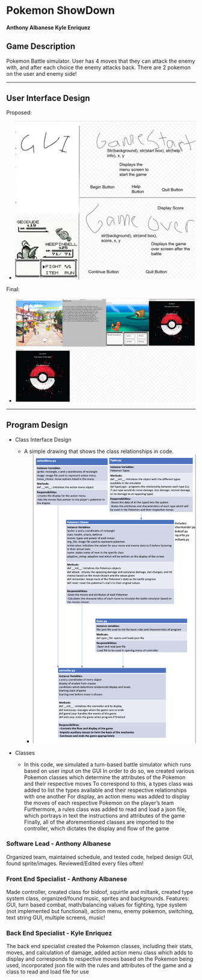 
# Pokemon ShowDown

#### Anthony Albanese Kyle Enriquez 

## Game Description
Pokemon Battle simulator.
User has 4 moves that they can attack the enemy with, and after each choice the enemy attacks back.
There are 2 pokemon on the user and enemy side!
***    

## User Interface Design
Proposed:
* ![sketch gui](assets/initialgui.png)

Final:
* ![final gui](assets/gui2.png)
***        

## Program Design

* Class Interface Design
    *  A simple drawing that shows the class relationships in code.
        * ![class diagram](assets/classdiagram.png)
	
* Classes
    * In this code, we simulated a turn-based battle simulator which runs based on user input on the GUI
In order to do so, we created various Pokemon classes which determine the attributes of the Pokemon and their respective moves
To correspond to this, a types class was added to list the types available and their respective relationships with one another
For display, an action menu was added to display the moves of each respective Pokemon on the player’s team
Furthermore, a rules class was added to read and load a json file, which portrays in text the instructions and attributes of the game
Finally, all of the aforementioned classes are imported to the controller, which dictates the display and flow of the game


### Software Lead - Anthony Albanese

Organized team, maintained schedule, and tested code, helped design GUI, found sprite/images. Reviewed/Edited every files often!

### Front End Specialist - Anthony Albanese

Made controller, created class for bidoof, squirtle and miltank, created type system class, organized/found music, sprites and backgrounds. 
Features: 
GUI, turn based combat, math/balancing values for fighting, type system (not implemented but functional), action menu, enemy pokemon, switching, text string GUI, multiple screens, music!

### Back End Specialist - Kyle Enriquez 

The back end specialist created the Pokemon classes, including their stats, moves, and calculation of damage, added action menu class which adds to display and corresponds to respective moves based on the Pokemon being used, incorporated json file with the rules and attributes of the game and a class to read and load file for use



